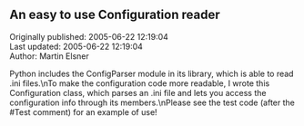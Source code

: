 ## An easy to use Configuration reader  
Originally published: 2005-06-22 12:19:04  
Last updated: 2005-06-22 12:19:04  
Author: Martin Elsner  
  
Python includes the ConfigParser module in its library, which is able to read .ini files.\nTo make the configuration code more readable, I wrote this Configuration class, which parses an .ini file and lets you access the configuration info through its members.\nPlease see the test code (after the #Test comment) for an example of use!